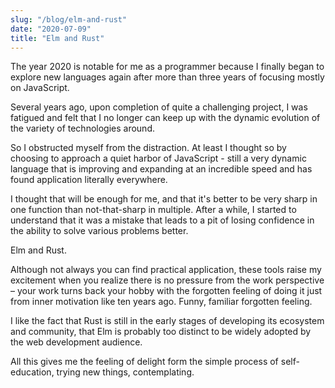 ```yaml
---
slug: "/blog/elm-and-rust"
date: "2020-07-09"
title: "Elm and Rust"
---
```


The year 2020 is notable for me as a programmer because I finally began to explore new languages again after more than three years of focusing mostly on JavaScript.

Several years ago, upon completion of quite a challenging project, I was fatigued and felt that I no longer can keep up with the dynamic evolution of the variety of technologies around.

So I obstructed myself from the distraction. At least I thought so by choosing to approach a quiet harbor of JavaScript - still a very dynamic language that is improving and expanding at an incredible speed and has found application literally everywhere.

I thought that will be enough for me, and that it's better to be very sharp in one function than not-that-sharp in multiple. After a while, I started to understand that it was a mistake that leads to a pit of losing confidence in the ability to solve various problems better.

Elm and Rust.

Although not always you can find practical application, these tools raise my excitement when you realize there is no pressure from the work perspective – your work turns back your hobby with the forgotten feeling of doing it just from inner motivation like ten years ago. Funny, familiar forgotten feeling.

I like the fact that Rust is still in the early stages of developing its ecosystem and community, that Elm is probably too distinct to be widely adopted by the web development audience.

All this gives me the feeling of delight form the simple process of self-education, trying new things, contemplating.
